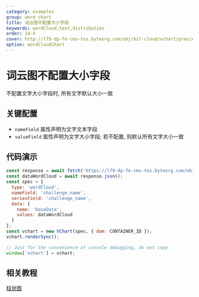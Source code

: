 ```yaml
---
category: examples
group: word chart
title: 词云图不配置大小字段
keywords: wordCloud,text,distribution
order: 14-4
cover: http://lf9-dp-fe-cms-tos.byteorg.com/obj/bit-cloud/vchart/preview/word-cloud-chart/word-cloud-no-valueField.png
option: wordCloudChart
---
```


# 词云图不配置大小字段

不配置文字大小字段时, 所有文字默认大小一致

## 关键配置

- `nameField` 属性声明为文字文本字段
- `valueField` 属性声明为文字大小字段; 若不配置, 则默认所有文字大小一致

## 代码演示

```javascript livedemo
const response = await fetch('https://lf9-dp-fe-cms-tos.byteorg.com/obj/bit-cloud/data-wordcloud.json');
const dataWordCloud = await response.json();
const spec = {
  type: 'wordCloud',
  nameField: 'challenge_name',
  seriesField: 'challenge_name',
  data: {
    name: 'baseData',
    values: dataWordCloud
  }
};
const vchart = new VChart(spec, { dom: CONTAINER_ID });
vchart.renderSync();

// Just for the convenience of console debugging, do not copy
window['vchart'] = vchart;
```

## 相关教程

[柱状图](link)
